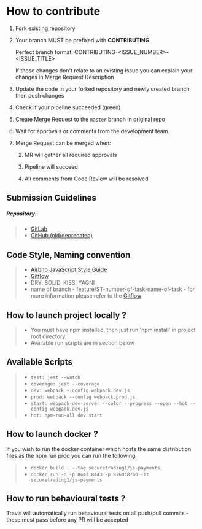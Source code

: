 # How to contribute
1. Fork existing repository
1. Your branch MUST be prefixed with **CONTRIBUTING**
   
   Perfect branch format: CONTRIBUTING-<ISSUE_NUMBER>-<ISSUE_TITLE>
   
   If those changes don't relate to an existing Issue you can explain your changes in Merge Request Description

1. Update the code in your forked repository and newly created branch, then push changes
   
1. Check if your pipeline succeeded (green)

1. Create Merge Request to the `master` branch in original repo

1. Wait for approvals or comments from the development team.

1. Merge Request can be merged when:

   2. MR will gather all required approvals
   
   2. Pipeline will succeed
   
   2. All comments from Code Review will be resolved

## Submission Guidelines

##### Repository:

> - [GitLab](https://gitlab.com/trustpayments-public/stjs/js-payments)
> - [GitHub (old/deprecated)](https://gitlab.com/trustpayments-public/stjs/js-payments)

## Code Style, Naming convention

> - [Airbnb JavaScript Style Guide](https://github.com/airbnb/javascript)
> - [Gitflow](https://pl.atlassian.com/git/tutorials/comparing-workflows/gitflow-workflow)
> - DRY, SOLID, KISS, YAGNI
> - name of branch - feature/ST-number-of-task-name-of-task - for more information please refer to the [Gitflow](https://pl.atlassian.com/git/tutorials/comparing-workflows/gitflow-workflow)

## How to launch project locally ?

> - You must have npm installed, then just run 'npm install' in project root directory.
> - Available run scripts are in section below

## Available Scripts

> - `test: jest --watch`
> - `coverage: jest --coverage`
> - `dev: webpack --config webpack.dev.js`
> - `prod: webpack --config webpack.prod.js`
> - `start: webpack-dev-server --color --progress --open --hot --config webpack.dev.js`
> - `hot: npm-run-all dev start`

## How to launch docker ?

If you wish to run the docker container which hosts the same distribution files as the npm run prod you can run the following:

> - `docker build . --tag securetrading1/js-payments`
> - `docker run -d -p 8443:8443 -p 8760:8760 -it securetrading1/js-payments`

## How to run behavioural tests ?

Travis will automatically run behavioural tests on all push/pull commits - these must pass before any PR will be accepted
